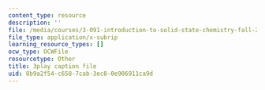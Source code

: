 ```yaml
---
content_type: resource
description: ''
file: /media/courses/3-091-introduction-to-solid-state-chemistry-fall-2018/8b9a2f54c6587cab3ec80e906911ca9d_tKyaGnPni3U.srt
file_type: application/x-subrip
learning_resource_types: []
ocw_type: OCWFile
resourcetype: Other
title: 3play caption file
uid: 8b9a2f54-c658-7cab-3ec8-0e906911ca9d
---
```

